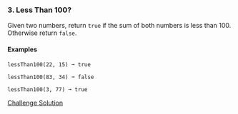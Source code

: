 ### 3. Less Than 100?
Given two numbers, return `true` if the sum of both numbers is less than 100. Otherwise return `false`.

#### Examples
```
lessThan100(22, 15) ➞ true

lessThan100(83, 34) ➞ false

lessThan100(3, 77) ➞ true
```
[Challenge Solution](https://edabit.com/challenge/9MjEpkL7yAjAqiH58)